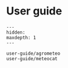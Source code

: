 # User guide

```{toctree}
---
hidden:
maxdepth: 1
---

user-guide/agrometeo
user-guide/meteocat
```
